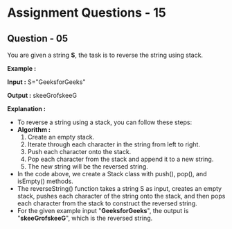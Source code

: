 # **Assignment Questions - 15**

## **Question - 05**

You are given a string **S**, the task is to reverse the string using stack.

**Example :**

**Input :** S="GeeksforGeeks"

**Output :** skeeGrofskeeG

**Explanation :**
- To reverse a string using a stack, you can follow these steps:
- **Algorithm :**
    1. Create an empty stack.
    2. Iterate through each character in the string from left to right.
    3. Push each character onto the stack.
    4. Pop each character from the stack and append it to a new string.
    5. The new string will be the reversed string.
- In the code above, we create a Stack class with push(), pop(), and isEmpty() methods. 
- The reverseString() function takes a string S as input, creates an empty stack, pushes each character of the string onto the stack, and then pops each character from the stack to construct the reversed string.
- For the given example input "**GeeksforGeeks**", the output is "**skeeGrofskeeG**", which is the reversed string.





